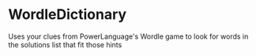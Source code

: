 # WordleDictionary
Uses your clues from PowerLanguage's Wordle game to look for words in the solutions list that fit those hints
